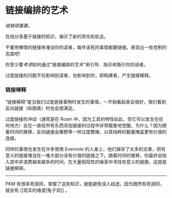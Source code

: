 # 链接编排的艺术
*链接很重要。*

在线分享基于链接的知识，揭示了新的责任和机会。

不要用懒惰的链接来淹没你的读者，每件该死的事情都要链接。表现出一些克制的态度吧!

你至少要*考虑*如何通过“链接编排的艺术”来引导、指示和吸引你的读者。

过度链接的问题不仅影响到读者，也影响到你，即构建者，产生链接稀释。

### 链接稀释 
“链接稀释”是当我们过度链接事物时发生的事情。一开始看起来会很好，我们看到反向链接（和图表）时也会很满足。

过度链接的冲动（通常是在 Roam 中，因为工具的特性如此，但它可以发生在任何地方）会在一直给所有东西添加链接的过程中非常粗鲁地觉醒。为什么？因为随着时间的推移，反向链接会像野草一样过度繁殖，以其纯粹的数量掩盖更有价值的连接。

同样的事情也发生在许多使用 Evernote 的人身上，他们保存了太多的文章，把有意义的链接埋没在一堆大部分没有价值的链接之下。随着时间的推移，你最终会陷入其中并浪费越来越多的时间，在大量假阳性的噪音中寻找有意义的链接，这就是链接稀释。

---
PKM 有很多死胡同，掌握了这些知识，就能避免误入歧途。因为既然有死胡同，就会有 [[现实的维度|兔子洞]] 。